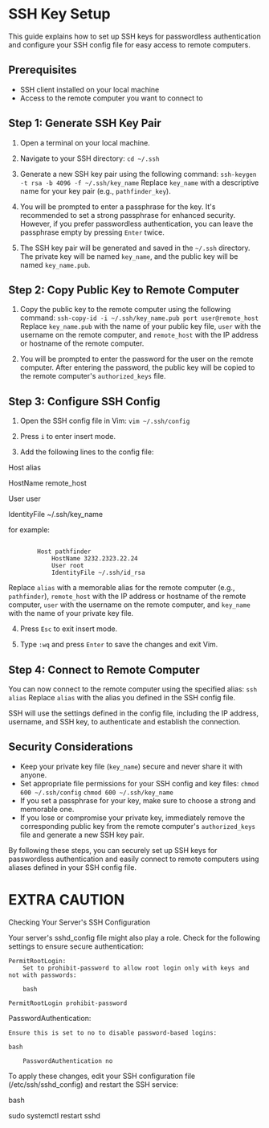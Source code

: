 # SSH Key Setup

This guide explains how to set up SSH keys for passwordless authentication and configure your SSH config file for easy access to remote computers.

## Prerequisites

- SSH client installed on your local machine
- Access to the remote computer you want to connect to

## Step 1: Generate SSH Key Pair

1. Open a terminal on your local machine.

2. Navigate to your SSH directory:
   `cd ~/.ssh`

3. Generate a new SSH key pair using the following command:
   `ssh-keygen -t rsa -b 4096 -f ~/.ssh/key_name`
   Replace `key_name` with a descriptive name for your key pair (e.g., `pathfinder_key`).

4. You will be prompted to enter a passphrase for the key. It's recommended to set a strong passphrase for enhanced security. However, if you prefer passwordless authentication, you can leave the passphrase empty by pressing `Enter` twice.

5. The SSH key pair will be generated and saved in the `~/.ssh` directory. The private key will be named `key_name`, and the public key will be named `key_name.pub`.

## Step 2: Copy Public Key to Remote Computer

1. Copy the public key to the remote computer using the following command:
   `ssh-copy-id -i ~/.ssh/key_name.pub port user@remote_host`
   Replace `key_name.pub` with the name of your public key file, `user` with the username on the remote computer, and `remote_host` with the IP address or hostname of the remote computer.

2. You will be prompted to enter the password for the user on the remote computer. After entering the password, the public key will be copied to the remote computer's `authorized_keys` file.

## Step 3: Configure SSH Config

1. Open the SSH config file in Vim:
   `vim ~/.ssh/config`

2. Press `i` to enter insert mode.

3. Add the following lines to the config file:

Host alias

HostName remote_host

User user

IdentityFile ~/.ssh/key_name

for example:

``` config

        Host pathfinder
            HostName 3232.2323.22.24
            User root
            IdentityFile ~/.ssh/id_rsa

```

Replace `alias` with a memorable alias for the remote computer (e.g., `pathfinder`), `remote_host` with the IP address or hostname of the remote computer, `user` with the username on the remote computer, and `key_name` with the name of your private key file.

4. Press `Esc` to exit insert mode.

5. Type `:wq` and press `Enter` to save the changes and exit Vim.

## Step 4: Connect to Remote Computer

You can now connect to the remote computer using the specified alias:
`ssh alias`
Replace `alias` with the alias you defined in the SSH config file.

SSH will use the settings defined in the config file, including the IP address, username, and SSH key, to authenticate and establish the connection.

## Security Considerations

- Keep your private key file (`key_name`) secure and never share it with anyone.
- Set appropriate file permissions for your SSH config and key files:
`chmod 600 ~/.ssh/config`
`chmod 600 ~/.ssh/key_name`
- If you set a passphrase for your key, make sure to choose a strong and memorable one.
- If you lose or compromise your private key, immediately remove the corresponding public key from the remote computer's `authorized_keys` file and generate a new SSH key pair.

By following these steps, you can securely set up SSH keys for passwordless authentication and easily connect to remote computers using aliases defined in your SSH config file.


# EXTRA CAUTION

Checking Your Server's SSH Configuration

Your server's sshd_config file might also play a role. Check for the following settings to ensure secure authentication:

    PermitRootLogin:
        Set to prohibit-password to allow root login only with keys and not with passwords:

        bash

    PermitRootLogin prohibit-password

PasswordAuthentication:

    Ensure this is set to no to disable password-based logins:

    bash

        PasswordAuthentication no

To apply these changes, edit your SSH configuration file (/etc/ssh/sshd_config) and restart the SSH service:

bash

sudo systemctl restart sshd
